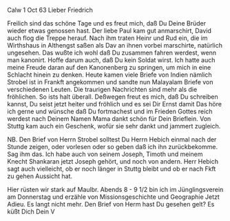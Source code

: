  Calw 1 Oct 63
Lieber Friedrich

Freilich sind das schöne Tage und es freut mich, daß Du Deine Brüder wieder etwas genossen hast. Der liebe Paul kam gut anmarschirt, David auch flog die Treppe herauf. Nach ihm traten Heinr und Rud ein, die im Wirthshaus in Althengst saßen als Dav an ihnen vorbei marschirte, natürlich ungesehen. 
Das wußte ich wohl daß Du zusammen fahren werdest, wenn man kanonirt. Hoffe darum auch, daß Du kein Soldat wirst. Ich hatte auch meine Freude daran auf den Kanonenberg zu springen, um mich in eine Schlacht hinein zu denken. 
Heute kamen viele Briefe von Indien nämlich Strobel ist in Frankft angekommen und sandte nun Malayalam Briefe von verschiedenen Leuten. Die traurigen Nachrichten sind mehr als die fröhlichen. So ists halt überall. 
Deßwegen freut es mich, daß Du schreiben kannst, Du seist jetzt heiter und fröhlich und es sei Dir Ernst damit Das höre ich gerne und wünsche daß Du fortmachest und im Frieden Gottes reich werdest nach Deinem Namen 
Mama dankt schön für Dein Brieflein. Von Stuttg kam auch ein Geschenk, wofür sie sehr dankt und jammert zugleich.

NB. Den Brief von Herrn Strobel solltest Du Herrn Hebich einmal nach der Stunde zeigen, oder vorlesen oder so geben daß ich ihn zurückbekomme. Sag ihm das. Ich habe auch von seinem Joseph, Timoth und meinem Knecht Shankaran jetzt Joseph gehört, und noch von andern. Herr Hebich sagt auch vielleicht, ob er noch länger in Stuttg bleibt und ob er nach Fkft zu gehen Aussicht hat.

Hier rüsten wir stark auf Maulbr. Abends 8 - 9 1/2 bin ich im Jünglingsverein am Donnerstag und erzähle von Missionsgeschichte und Geographie 
Jetzt Adieu. Es langt nicht mehr. Den Brief von Herm hast Du gesehen gelt? 
Es küßt Dich
 Dein V

